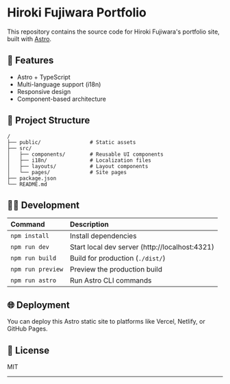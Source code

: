# Hiroki Fujiwara Portfolio

This repository contains the source code for Hiroki Fujiwara's portfolio site, built with [Astro](https://astro.build/).

## 🚀 Features

- Astro + TypeScript
- Multi-language support (i18n)
- Responsive design
- Component-based architecture

## 📁 Project Structure

```text
/
├── public/                # Static assets
├── src/
│   ├── components/        # Reusable UI components
│   ├── i18n/              # Localization files
│   ├── layouts/           # Layout components
│   └── pages/             # Site pages
├── package.json
└── README.md
```

## 🧑‍💻 Development

| Command           | Description                                 |
| :---------------- | :------------------------------------------ |
| `npm install`     | Install dependencies                        |
| `npm run dev`     | Start local dev server (http://localhost:4321) |
| `npm run build`   | Build for production (`./dist/`)            |
| `npm run preview` | Preview the production build                |
| `npm run astro`   | Run Astro CLI commands                      |

## 🌐 Deployment

You can deploy this Astro static site to platforms like Vercel, Netlify, or GitHub Pages.

## 📝 License

MIT

---
